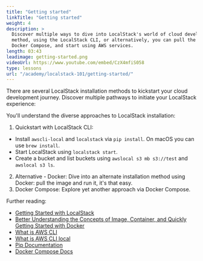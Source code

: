 ```yaml
---
title: "Getting started"
linkTitle: "Getting started"
weight: 4
description: >
  Discover multiple ways to dive into LocalStack's world of cloud development. Learn the easiest
  method, using the LocalStack CLI, or alternatively, you can pull the Docker image, run it or include it in
  Docker Compose, and start using AWS services. 
length: 03:43
leadimage: getting-started.png
videoUrl: https://www.youtube.com/embed/CzX4mfiS058
type: lessons
url: "/academy/localstack-101/getting-started/"
---
```


There are several LocalStack installation methods to kickstart your cloud development journey.
Discover multiple pathways to initiate your LocalStack experience:

You'll understand the diverse approaches to LocalStack installation:

1. Quickstart with LocalStack CLI:
- Install `awscli-local` and `localstack` via `pip install`.
  On macOS you can use `brew install`.
- Start LocalStack using `localstack start`.
- Create a bucket and list buckets using `awslocal s3 mb s3://test` and `awslocal s3 ls`.
2. Alternative - Docker: Dive into an alternate installation method using Docker: pull the image and run it, it's that easy.
3. Docker Compose: Explore yet another approach via Docker Compose.

Further reading:

- [Getting Started with LocalStack](https://docs.localstack.cloud/overview/)
- [Better Understanding the Concepts of Image, Container, and Quickly Getting Started with Docker](https://docs.docker.com/get-started/)
- [What is AWS CLI](https://aws.amazon.com/cli/)
- [What is AWS CLI local](https://docs.localstack.cloud/user-guide/integrations/aws-cli/)
- [Pip Documentation](https://pypi.org/project/pip/)
- [Docker Compose Docs](https://docs.docker.com/get-started/08_using_compose/)
